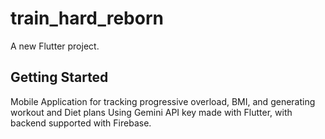 # train_hard_reborn

A new Flutter project.

## Getting Started

Mobile Application for tracking progressive overload, BMI, and generating workout and Diet plans Using Gemini API key made with Flutter, with backend supported with Firebase.
